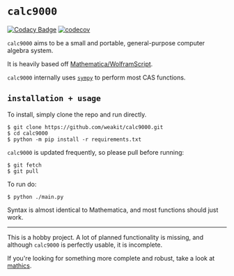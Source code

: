 # `calc9000`


[![Codacy Badge](https://app.codacy.com/project/badge/Grade/e47ea24859a6423b8f46e472ab27cb6d)](https://www.codacy.com/manual/weakit/calc9000?utm_source=github.com&amp;utm_medium=referral&amp;utm_content=weakit/calc9000&amp;utm_campaign=Badge_Grade) 
[![codecov](https://codecov.io/gh/weakit/calc9000/branch/master/graph/badge.svg)](https://codecov.io/gh/weakit/calc9000)

`calc9000` aims to be a small and portable, general-purpose computer algebra system.

It is heavily based off [Mathematica/WolframScript](https://www.wolfram.com/mathematica/).

`calc9000` internally uses [`sympy`](https://github.com/sympy/sympy) to perform most CAS functions.

## `installation + usage`

To install, simply clone the repo and run directly.

```shell script
$ git clone https://github.com/weakit/calc9000.git
$ cd calc9000
$ python -m pip install -r requirements.txt
```

`calc9000` is updated frequently, so please pull before running:

```shell script
$ git fetch 
$ git pull
```

To run do:
```shell script
$ python ./main.py
```

Syntax is almost identical to Mathematica, and most functions should just work.

---

This is a hobby project. A lot of planned functionality is missing, and although `calc9000` is perfectly usable, it is incomplete.

If you're looking for something more complete and robust, take a look at [mathics](https://github.com/mathics/Mathics).  
